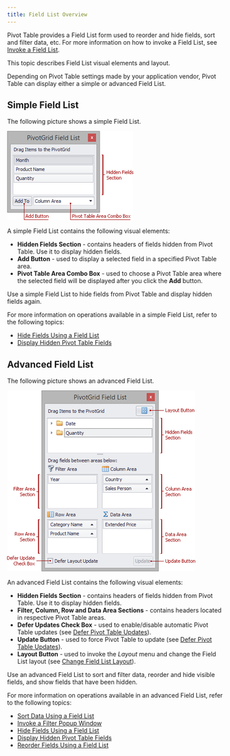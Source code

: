 ```yaml
---
title: Field List Overview
---
```

Pivot Table provides a Field List form used to reorder and hide fields, sort and filter data, etc. For more information on how to invoke a Field List, see [Invoke a Field List](../../../interface-elements-for-desktop/articles/pivot-table/field-list/invoke-a-field-list.md).

This topic describes Field List visual elements and layout.

Depending on Pivot Table settings made by your application vendor, Pivot Table can display either a simple or advanced Field List.

## Simple Field List
The following picture shows a simple Field List.

![EU_XtraPivotGrid_FieldListSimpleOverview](../../images/Img13532.png)

A simple Field List contains the following visual elements:
* **Hidden Fields Section** - contains headers of fields hidden from Pivot Table. Use it to display hidden fields.
* **Add Button** - used to display a selected field in a specified Pivot Table area.
* **Pivot Table Area Combo Box** - used to choose a Pivot Table area where the selected field will be displayed after you click the **Add** button.

Use a simple Field List to hide fields from Pivot Table and display hidden fields again.

For more information on operations available in a simple Field List, refer to the following topics:
* [Hide Fields Using a Field List](../../../interface-elements-for-desktop/articles/pivot-table/layout-customization/hide-fields/hide-fields-using-a-field-list.md)
* [Display Hidden Pivot Table Fields](../../../interface-elements-for-desktop/articles/pivot-table/layout-customization/display-hidden-pivot-table-fields.md)

## Advanced Field List
The following picture shows an advanced Field List.

![EU_XtraPivotGrid_FieldListExcelOverview](../../images/Img13533.png)

An advanced Field List contains the following visual elements:
* **Hidden Fields Section** - contains headers of fields hidden from Pivot Table. Use it to display hidden fields.
* **Filter, Column, Row and Data Area Sections** - contains headers located in respective Pivot Table areas.
* **Defer Updates Check Box** - used to enable/disable automatic Pivot Table updates (see [Defer Pivot Table Updates](../../../interface-elements-for-desktop/articles/pivot-table/field-list/defer-pivot-table-updates.md)).
* **Update Button** - used to force Pivot Table to update (see [Defer Pivot Table Updates](../../../interface-elements-for-desktop/articles/pivot-table/field-list/defer-pivot-table-updates.md)).
* **Layout Button** - used to invoke the _Layout_ menu and change the Field List layout (see [Change Field List Layout](../../../interface-elements-for-desktop/articles/pivot-table/field-list/change-field-list-layout.md)).

Use an advanced Field List to sort and filter data, reorder and hide visible fields, and show fields that have been hidden.

For more information on operations available in an advanced Field List, refer to the following topics:
* [Sort Data Using a Field List](../../../interface-elements-for-desktop/articles/pivot-table/data-presentation/sort-data/sort-data-using-a-field-list.md)
* [Invoke a Filter Popup Window](../../../interface-elements-for-desktop/articles/pivot-table/data-presentation/filter-data/filter-data-by-field-values/invoke-a-filter-popup-window.md)
* [Hide Fields Using a Field List](../../../interface-elements-for-desktop/articles/pivot-table/layout-customization/hide-fields/hide-fields-using-a-field-list.md)
* [Display Hidden Pivot Table Fields](../../../interface-elements-for-desktop/articles/pivot-table/layout-customization/display-hidden-pivot-table-fields.md)
* [Reorder Fields Using a Field List](../../../interface-elements-for-desktop/articles/pivot-table/layout-customization/reorder-fields/reorder-fields-using-a-field-list.md)